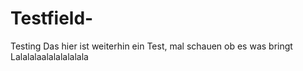 # Testfield-
Testing 
Das hier ist weiterhin ein Test, mal schauen ob es was bringt
Lalalalaalalalalalala